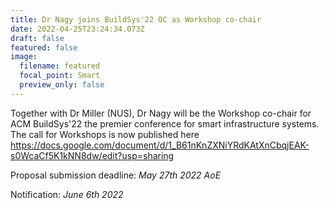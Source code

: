 ```yaml
---
title: Dr Nagy joins BuildSys'22 OC as Workshop co-chair
date: 2022-04-25T23:24:34.073Z
draft: false
featured: false
image:
  filename: featured
  focal_point: Smart
  preview_only: false
---
```

Together with Dr Miller (NUS), Dr Nagy will be the Workshop co-chair for ACM BuildSys'22 the premier conference for smart infrastructure systems. The call for Workshops is now published here <a href="https://docs.google.com/document/d/1_B61nKnZXNiYRdKAtXnCbqjEAK-s0WcaCf5K1kNN8dw/edit?usp=sharing" target="_blank" rel="noopener">https://docs.google.com/document/d/1_B61nKnZXNiYRdKAtXnCbqjEAK-s0WcaCf5K1kNN8dw/edit?usp=sharing</a>

<span style="font-weight: 400">Proposal submission deadline: </span><i><span style="font-weight: 400">May 27th 2022 AoE</span></i>

<span style="font-weight: 400">Notification: </span><i><span style="font-weight: 400">June 6th 2022</span></i>